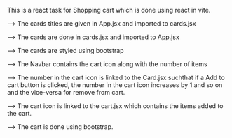 This is a react task for Shopping cart which is done using react in vite.

--> The cards titles  are given in App.jsx and imported to cards.jsx

--> The cards are done in cards.jsx and imported to App.jsx

--> The cards are styled using bootstrap

--> The Navbar contains the cart icon along with the number of items

--> The number in the cart icon is linked to the Card.jsx suchthat if a Add to cart button is clicked,
the number in the cart icon increases by 1 and so on and the vice-versa for remove from cart.

--> The cart icon is linked to the cart.jsx which contains the items added to the cart.

--> The cart is done using bootstrap.


